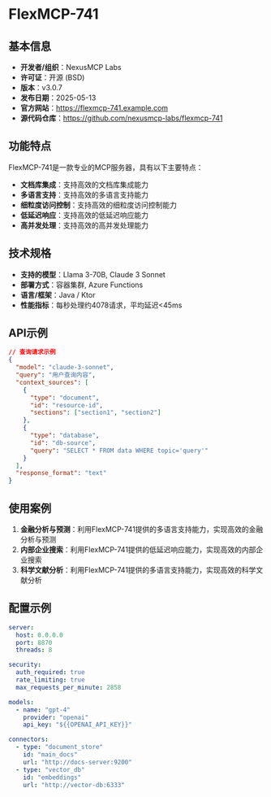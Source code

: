 # FlexMCP-741

## 基本信息

- **开发者/组织**：NexusMCP Labs
- **许可证**：开源 (BSD)
- **版本**：v3.0.7
- **发布日期**：2025-05-13
- **官方网站**：https://flexmcp-741.example.com
- **源代码仓库**：https://github.com/nexusmcp-labs/flexmcp-741

## 功能特点

FlexMCP-741是一款专业的MCP服务器，具有以下主要特点：

- **文档库集成**：支持高效的文档库集成能力
- **多语言支持**：支持高效的多语言支持能力
- **细粒度访问控制**：支持高效的细粒度访问控制能力
- **低延迟响应**：支持高效的低延迟响应能力
- **高并发处理**：支持高效的高并发处理能力


## 技术规格

- **支持的模型**：Llama 3-70B, Claude 3 Sonnet
- **部署方式**：容器集群, Azure Functions
- **语言/框架**：Java / Ktor
- **性能指标**：每秒处理约4078请求，平均延迟<45ms

## API示例

```json
// 查询请求示例
{
  "model": "claude-3-sonnet",
  "query": "用户查询内容",
  "context_sources": [
    {
      "type": "document",
      "id": "resource-id",
      "sections": ["section1", "section2"]
    },
    {
      "type": "database",
      "id": "db-source",
      "query": "SELECT * FROM data WHERE topic='query'"
    }
  ],
  "response_format": "text"
}
```

## 使用案例

1. **金融分析与预测**：利用FlexMCP-741提供的多语言支持能力，实现高效的金融分析与预测
2. **内部企业搜索**：利用FlexMCP-741提供的低延迟响应能力，实现高效的内部企业搜索
3. **科学文献分析**：利用FlexMCP-741提供的多语言支持能力，实现高效的科学文献分析


## 配置示例

```yaml
server:
  host: 0.0.0.0
  port: 8870
  threads: 8

security:
  auth_required: true
  rate_limiting: true
  max_requests_per_minute: 2858

models:
  - name: "gpt-4"
    provider: "openai"
    api_key: "${{OPENAI_API_KEY}}"

connectors:
  - type: "document_store"
    id: "main_docs"
    url: "http://docs-server:9200"
  - type: "vector_db"
    id: "embeddings"
    url: "http://vector-db:6333"
```